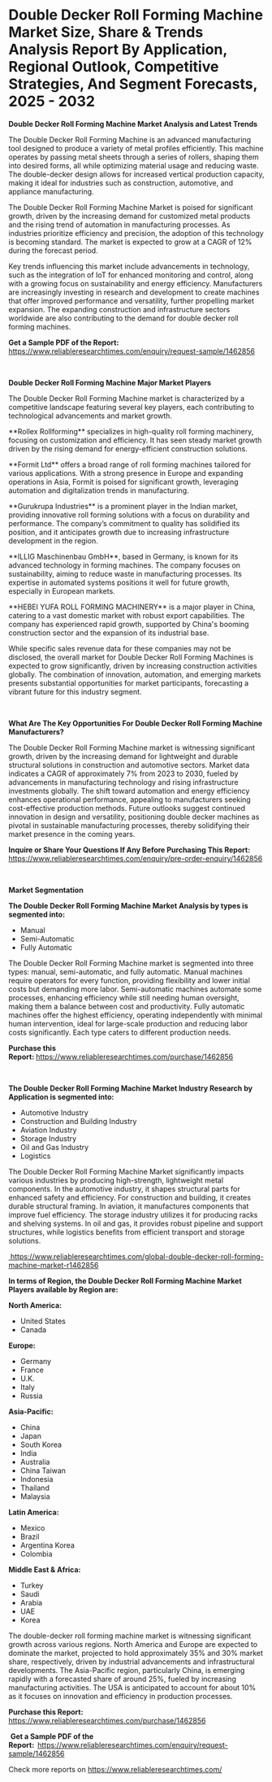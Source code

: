 <p><h1>Double Decker Roll Forming Machine Market Size, Share & Trends Analysis Report By Application, Regional Outlook, Competitive Strategies, And Segment Forecasts, 2025 - 2032</h1></p><p><strong>Double Decker Roll Forming Machine Market Analysis and Latest Trends</strong></p>
<p><p>The Double Decker Roll Forming Machine is an advanced manufacturing tool designed to produce a variety of metal profiles efficiently. This machine operates by passing metal sheets through a series of rollers, shaping them into desired forms, all while optimizing material usage and reducing waste. The double-decker design allows for increased vertical production capacity, making it ideal for industries such as construction, automotive, and appliance manufacturing.</p><p>The Double Decker Roll Forming Machine Market is poised for significant growth, driven by the increasing demand for customized metal products and the rising trend of automation in manufacturing processes. As industries prioritize efficiency and precision, the adoption of this technology is becoming standard. The market is expected to grow at a CAGR of 12% during the forecast period. </p><p>Key trends influencing this market include advancements in technology, such as the integration of IoT for enhanced monitoring and control, along with a growing focus on sustainability and energy efficiency. Manufacturers are increasingly investing in research and development to create machines that offer improved performance and versatility, further propelling market expansion. The expanding construction and infrastructure sectors worldwide are also contributing to the demand for double decker roll forming machines.</p></p>
<p><strong>Get a Sample PDF of the Report:&nbsp;</strong> <a href="https://www.reliableresearchtimes.com/enquiry/request-sample/1462856?utm_campaign=2485&utm_medium=2&utm_source=Github&utm_content=ia&utm_term=27022025&utm_id=double-decker-roll-forming-machine">https://www.reliableresearchtimes.com/enquiry/request-sample/1462856</a></p>
<p>&nbsp;</p>
<p><strong>Double Decker Roll Forming Machine Major Market Players</strong></p>
<p><p>The Double Decker Roll Forming Machine market is characterized by a competitive landscape featuring several key players, each contributing to technological advancements and market growth.</p><p>**Rollex Rollforming** specializes in high-quality roll forming machinery, focusing on customization and efficiency. It has seen steady market growth driven by the rising demand for energy-efficient construction solutions.</p><p>**Formit Ltd** offers a broad range of roll forming machines tailored for various applications. With a strong presence in Europe and expanding operations in Asia, Formit is poised for significant growth, leveraging automation and digitalization trends in manufacturing.</p><p>**Gurukrupa Industries** is a prominent player in the Indian market, providing innovative roll forming solutions with a focus on durability and performance. The company’s commitment to quality has solidified its position, and it anticipates growth due to increasing infrastructure development in the region.</p><p>**ILLIG Maschinenbau GmbH**, based in Germany, is known for its advanced technology in forming machines. The company focuses on sustainability, aiming to reduce waste in manufacturing processes. Its expertise in automated systems positions it well for future growth, especially in European markets.</p><p>**HEBEI YUFA ROLL FORMING MACHINERY** is a major player in China, catering to a vast domestic market with robust export capabilities. The company has experienced rapid growth, supported by China's booming construction sector and the expansion of its industrial base.</p><p>While specific sales revenue data for these companies may not be disclosed, the overall market for Double Decker Roll Forming Machines is expected to grow significantly, driven by increasing construction activities globally. The combination of innovation, automation, and emerging markets presents substantial opportunities for market participants, forecasting a vibrant future for this industry segment.</p></p>
<p>&nbsp;</p>
<p><strong>What Are The Key Opportunities For Double Decker Roll Forming Machine Manufacturers?</strong></p>
<p><p>The Double Decker Roll Forming Machine market is witnessing significant growth, driven by the increasing demand for lightweight and durable structural solutions in construction and automotive sectors. Market data indicates a CAGR of approximately 7% from 2023 to 2030, fueled by advancements in manufacturing technology and rising infrastructure investments globally. The shift toward automation and energy efficiency enhances operational performance, appealing to manufacturers seeking cost-effective production methods. Future outlooks suggest continued innovation in design and versatility, positioning double decker machines as pivotal in sustainable manufacturing processes, thereby solidifying their market presence in the coming years.</p></p>
<p><strong>Inquire or Share Your Questions If Any Before Purchasing This Report:</strong> <a href="https://www.reliableresearchtimes.com/enquiry/pre-order-enquiry/1462856?utm_campaign=2485&utm_medium=2&utm_source=Github&utm_content=ia&utm_term=27022025&utm_id=double-decker-roll-forming-machine">https://www.reliableresearchtimes.com/enquiry/pre-order-enquiry/1462856</a></p>
<p>&nbsp;</p>
<p><strong>Market Segmentation</strong></p>
<p><strong>The Double Decker Roll Forming Machine Market Analysis by types is segmented into:</strong></p>
<p><ul><li>Manual</li><li>Semi-Automatic</li><li>Fully Automatic</li></ul></p>
<p><p>The Double Decker Roll Forming Machine market is segmented into three types: manual, semi-automatic, and fully automatic. Manual machines require operators for every function, providing flexibility and lower initial costs but demanding more labor. Semi-automatic machines automate some processes, enhancing efficiency while still needing human oversight, making them a balance between cost and productivity. Fully automatic machines offer the highest efficiency, operating independently with minimal human intervention, ideal for large-scale production and reducing labor costs significantly. Each type caters to different production needs.</p></p>
<p><strong>Purchase this Report:&nbsp;</strong><a href="https://www.reliableresearchtimes.com/purchase/1462856?utm_campaign=2485&utm_medium=2&utm_source=Github&utm_content=ia&utm_term=27022025&utm_id=double-decker-roll-forming-machine">https://www.reliableresearchtimes.com/purchase/1462856</a></p>
<p>&nbsp;</p>
<p><strong>The Double Decker Roll Forming Machine Market Industry Research by Application is segmented into:</strong></p>
<p><ul><li>Automotive Industry</li><li>Construction and Building Industry</li><li>Aviation Industry</li><li>Storage Industry</li><li>Oil and Gas Industry</li><li>Logistics</li></ul></p>
<p><p>The Double Decker Roll Forming Machine Market significantly impacts various industries by producing high-strength, lightweight metal components. In the automotive industry, it shapes structural parts for enhanced safety and efficiency. For construction and building, it creates durable structural framing. In aviation, it manufactures components that improve fuel efficiency. The storage industry utilizes it for producing racks and shelving systems. In oil and gas, it provides robust pipeline and support structures, while logistics benefits from efficient transport and storage solutions.</p></p>
<p><a href="https://www.reliableresearchtimes.com/global-double-decker-roll-forming-machine-market-r1462856?utm_campaign=2485&utm_medium=2&utm_source=Github&utm_content=ia&utm_term=27022025&utm_id=double-decker-roll-forming-machine">&nbsp;https://www.reliableresearchtimes.com/global-double-decker-roll-forming-machine-market-r1462856</a></p>
<p><strong>In terms of Region, the Double Decker Roll Forming Machine Market Players available by Region are:</strong></p>
<p>
    <p> <strong> North America: </strong>
        <ul>
            <li>United States</li>
            <li>Canada</li>
        </ul>
        </p> 
    <p> <strong> Europe: </strong>
        <ul>
            <li>Germany</li>
            <li>France</li>
            <li>U.K.</li>
            <li>Italy</li>
            <li>Russia</li>
        </ul>
        </p> 
    <p> <strong> Asia-Pacific: </strong>
        <ul>
            <li>China</li>
            <li>Japan</li>
            <li>South Korea</li>
            <li>India</li>
            <li>Australia</li>
            <li>China Taiwan</li>
            <li>Indonesia</li>
            <li>Thailand</li>
            <li>Malaysia</li>
        </ul>
        </p> 
    <p> <strong> Latin America: </strong>
        <ul>
            <li>Mexico</li>
            <li>Brazil</li>
            <li>Argentina Korea</li>
            <li>Colombia</li>
        </ul>
        </p> 
    <p> <strong> Middle East & Africa: </strong>
        <ul>
            <li>Turkey</li>
            <li>Saudi</li>
            <li>Arabia</li>
            <li>UAE</li>
            <li>Korea</li>
        </ul>
    </p>
    </p>
<p><p>The double-decker roll forming machine market is witnessing significant growth across various regions. North America and Europe are expected to dominate the market, projected to hold approximately 35% and 30% market share, respectively, driven by industrial advancements and infrastructural developments. The Asia-Pacific region, particularly China, is emerging rapidly with a forecasted share of around 25%, fueled by increasing manufacturing activities. The USA is anticipated to account for about 10% as it focuses on innovation and efficiency in production processes.</p></p>
<p><strong>Purchase this Report: </strong><a href="https://www.reliableresearchtimes.com/purchase/1462856?utm_campaign=2485&utm_medium=2&utm_source=Github&utm_content=ia&utm_term=27022025&utm_id=double-decker-roll-forming-machine">https://www.reliableresearchtimes.com/purchase/1462856</a></p>
<p>&nbsp;<strong>Get a Sample PDF of the Report:&nbsp;&nbsp;</strong><a href="https://www.reliableresearchtimes.com/enquiry/request-sample/1462856?utm_campaign=2485&utm_medium=2&utm_source=Github&utm_content=ia&utm_term=27022025&utm_id=double-decker-roll-forming-machine">https://www.reliableresearchtimes.com/enquiry/request-sample/1462856</a></p>
<p><strong></strong></p>
<p>Check more reports on <a href="https://www.reliableresearchtimes.com/?utm_campaign=2485&utm_medium=2&utm_source=Github&utm_content=ia&utm_term=27022025&utm_id=double-decker-roll-forming-machine">https://www.reliableresearchtimes.com/</a></p>